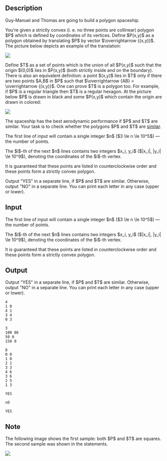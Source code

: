 ## Description

<div><p><span class="tex-font-style-it">Guy-Manuel and Thomas are going to build a polygon spaceship.</span> </p><p>You're given a <span class="tex-font-style-bf">strictly convex</span> (i. e. no three points are collinear) polygon $P$ which is defined by coordinates of its vertices. Define $P(x,y)$ as a polygon obtained by translating $P$ by vector $\overrightarrow {(x,y)}$. The picture below depicts an example of the translation:</p><p><img class="tex-graphics" src="file://tYKF5d5p.png" style="max-width: 100.0%;max-height: 100.0%;"></p><p>Define $T$ as a set of points which is the union of all $P(x,y)$ such that the origin $(0,0)$ lies in $P(x,y)$ (both strictly inside and on the boundary). There is also an equivalent definition: a point $(x,y)$ lies in $T$ only if there are two points $A,B$ in $P$ such that $\overrightarrow {AB} = \overrightarrow {(x,y)}$. One can prove $T$ is a polygon too. For example, if $P$ is a regular triangle then $T$ is a regular hexagon. At the picture below $P$ is drawn in black and some $P(x,y)$ which contain the origin are drawn in colored: </p><p><img class="tex-graphics" src="file://NkSHtuaA.png" style="max-width: 100.0%;max-height: 100.0%;"></p><p><span class="tex-font-style-it">The spaceship has the best aerodynamic performance if $P$ and $T$ are similar.</span> Your task is to check whether the polygons $P$ and $T$ are <a href="https://tinyurl.com/vp5m7vl">similar</a>.</p></div><div class="input-specification"><p>The first line of input will contain a single integer $n$ ($3 \le n \le 10^5$)&nbsp;— the number of points.</p><p>The $i$-th of the next $n$ lines contains two integers $x_i, y_i$ ($|x_i|, |y_i| \le 10^9$), denoting the coordinates of the $i$-th vertex.</p><p>It is guaranteed that these points are listed in counterclockwise order and these points form a strictly convex polygon.</p></div><div class="output-specification"><p>Output <span class="tex-font-style-tt">"YES"</span> in a separate line, if $P$ and $T$ are similar. Otherwise, output <span class="tex-font-style-tt">"NO"</span> in a separate line. You can print each letter in any case (upper or lower).</p></div>

## Input

<p>The first line of input will contain a single integer $n$ ($3 \le n \le 10^5$)&nbsp;— the number of points.</p><p>The $i$-th of the next $n$ lines contains two integers $x_i, y_i$ ($|x_i|, |y_i| \le 10^9$), denoting the coordinates of the $i$-th vertex.</p><p>It is guaranteed that these points are listed in counterclockwise order and these points form a strictly convex polygon.</p>

## Output

<p>Output <span class="tex-font-style-tt">"YES"</span> in a separate line, if $P$ and $T$ are similar. Otherwise, output <span class="tex-font-style-tt">"NO"</span> in a separate line. You can print each letter in any case (upper or lower).</p>





```input1
4
1 0
4 1
3 4
0 3
```




```input2
3
100 86
50 0
150 0
```




```input3
8
0 0
1 0
2 1
3 3
4 6
3 6
2 5
1 3
```




```output1
YES
```




```output2
nO
```




```output3
YES
```



## Note

<p>The following image shows the first sample: both $P$ and $T$ are squares. The second sample was shown in the statements.</p><p><img class="tex-graphics" src="file://yu0bkYAy.png" style="max-width: 100.0%;max-height: 100.0%;"></p>
